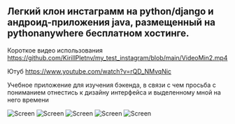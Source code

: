 ## Легкий клон инстаграмм на python/django и андроид-приложения java, размещенный на pythonanywhere бесплатном хостинге.
Короткое видео использования https://github.com/KirillPletnv/my_test_instagram/blob/main/VideoMin2.mp4

Ютуб https://www.youtube.com/watch?v=rQD_NMvqNic

Учебное приложение для изучения бэкенда, в связи с чем просьба с пониманием отнестись к дизайну интерфейса и выделенному мной на него времени

![Screen](https://github.com/KirillPletnv/my_test_instagram/blob/main/Screen7.jpg)
![Screen](https://github.com/KirillPletnv/my_test_instagram/blob/main/Screen6.jpg)
![Screen](https://github.com/KirillPletnv/my_test_instagram/blob/main/Screen5.jpg)
![Screen](https://github.com/KirillPletnv/my_test_instagram/blob/main/Screen3.jpg)
![Screen](https://github.com/KirillPletnv/my_test_instagram/blob/main/Screen2.jpg)



